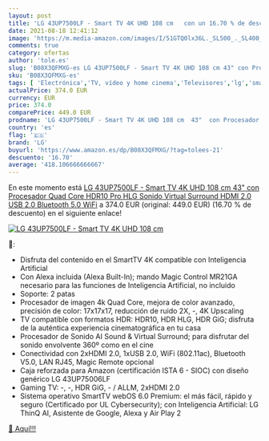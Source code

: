 ```yaml
---
layout: post
title: 'LG 43UP7500LF - Smart TV 4K UHD 108 cm   con un 16.70 % de descuento'
date: 2021-08-18 12:41:12
image: 'https://m.media-amazon.com/images/I/51GTQ0lx36L._SL500_._SL400_.jpg'
comments: true
category: ofertas
author: 'tole.es'
slug: 'B08X3QFMXG-es LG 43UP7500LF - Smart TV 4K UHD 108 cm 43" con Procesador...'
sku: 'B08X3QFMXG-es'
tags: [ 'Electrónica','TV, vídeo y home cinema','Televisores','lg','smart','tv', ]
actualPrice: 374.0 EUR
currency: EUR
price: 374.0
comparePrice: 449.0 EUR
prodname: 'LG 43UP7500LF - Smart TV 4K UHD 108 cm  43"  con Procesador Quad Core  HDR10 Pro  HLG  Sonido Virtual Surround  HDMI 2.0  USB 2.0  Bluetooth 5.0  WiFi'
country: 'es'
flag: '🇪🇸'
brand: 'LG'
buyurl: 'https://www.amazon.es/dp/B08X3QFMXG/?tag=tolees-21'
descuento: '16.70'
average: '418.106666666667'
---
```


En este momento está [LG 43UP7500LF - Smart TV 4K UHD 108 cm  43"  con Procesador Quad Core  HDR10 Pro  HLG  Sonido Virtual Surround  HDMI 2.0  USB 2.0  Bluetooth 5.0  WiFi](https://www.amazon.es/dp/B08X3QFMXG/?tag=tolees-21) a 374.0 EUR (original: 449.0 EUR) (16.70 %  de descuento) en el siguiente enlace!

[![LG 43UP7500LF - Smart TV 4K UHD 108 cm  ](https://m.media-amazon.com/images/I/51GTQ0lx36L._SL500_._SL400_.jpg)](https://www.amazon.es/dp/B08X3QFMXG/?tag=tolees-21)

🔎:

- Disfruta del contenido en el SmartTV 4K compatible con Inteligencia Artificial
- Con Alexa incluida (Alexa Built-In); mando Magic Control MR21GA necesario para las funciones de Inteligencia Artificial, no incluido
- Soporte: 2 patas
- Procesador de imagen 4k Quad Core, mejora de color avanzado, precisión de color: 17x17x17, reducción de ruido 2X, -, 4K Upscaling
- TV compatible con formatos HDR: HDR10, HDR HLG, HDR GiG; disfruta de la auténtica experiencia cinematográfica en tu casa
- Procesador de Sonido AI Sound & Virtual Surround; para disfrutar del sonido envolvente 360º como en el cine
- Conectividad con 2xHDMI 2.0, 1xUSB 2.0, WiFi (802.11ac), Bluetooth V5.0, LAN RJ45, Magic Remote opcional
- Caja reforzada para Amazon (certificación ISTA 6 - SIOC) con diseño genérico LG 43UP75006LF
- Gaming TV: -, -, HDR GiG, - / ALLM, 2xHDMI 2.0
- Sistema operativo SmartTV webOS 6.0 Premium: el más fácil, rápido y seguro (Certificado por UL Cybersecurity); con Inteligencia Artificial: LG ThinQ AI, Asistente de Google, Alexa y Air Play 2

[🛒 Aquí!!!](https://www.amazon.es/dp/B08X3QFMXG/?tag=tolees-21)
